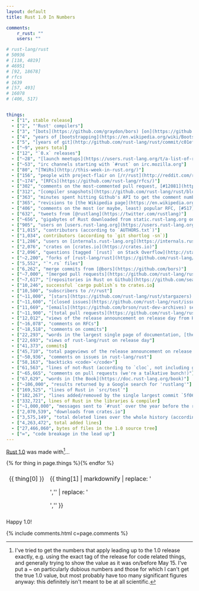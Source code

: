 ```yaml
---
layout: default
title: Rust 1.0 In Numbers

comments:
    r_rust: ""
    users: ""

# rust-lang/rust
# 50936
# [118, 4819]
# 46951
# [92, 18678]
# rfcs
# 1639
# [57, 493]
# 16078
# (406, 517)


things:
  - ["1", stable release]
  - ["2", "'Rust' compilers"]
  - ["3", "[bots](https://github.com/graydon/bors) [on](https://github.com/nrc/highfive) [Github](https://github.com/barosl/homu)"]
  - ["4", "years of [bootstrapping](https://en.wikipedia.org/wiki/Bootstrapping_%28compilers%29) ([`7b95b5c`](http://github.com/rust-lang/rust/commit/7b95b5c033435e0b8902c3f3afb14c80e04fee83) is the innocuous commit of the first snapshot)"]
  - ["5", "[years of git](http://github.com/rust-lang/rust/commit/c01efc669f09508b55eced32d3c88702578a7c3e)"]
  - ["~9", years total]
  - ["12", "`0.x` releases"]
  - ["~28", "[launch meetups](https://users.rust-lang.org/t/a-list-of-rust-1-0-launch-meetups/1171)"]
  - ["~53", "irc channels starting with `#rust` on irc.mozilla.org"]
  - ["80", "[TWiRs](http://this-week-in-rust.org/)"]
  - ["156", "people with project-flair on [/r/rust](http://reddit.com/r/rust)"]
  - ["~174", "[RFCs](https://github.com/rust-lang/rfcs/)"]
  - ["302", "comments on the most-commented pull request, [#12081](https://github.com/rust-lang/rust/pull/12081)"]
  - ["312", "[compiler snapshots](https://github.com/rust-lang/rust/blob/1.0.0/src/snapshots.txt) for bootstrapping"]
  - ["363", "minutes spent hitting Github's API to get the comment numbers here"]
  - ["365", "revisions to [the Wikipedia page](https://en.wikipedia.org/wiki/Rust_%28programming_language%29)"]
  - ["406", "comments on the most (or maybe, least) popular RFC, [#517](https://github.com/rust-lang/rfcs/pull/517)"]
  - ["632", "tweets from [@rustlang](https://twitter.com/rustlang)"]
  - ["~656", "gigabytes of Rust downloaded from static.rust-lang.org on May 15 and 16"]
  - ["905", "users on [users.rust-lang.org](https://users.rust-lang.org)"]
  - ["1,015", "contributors (according to `AUTHORS.txt`)"]
  - ["1,034", contributors (according to `git shortlog -sn`)]
  - ["1,286", "users on [internals.rust-lang.org](https://internals.rust-lang.org)"]
  - ["2,076", "crates on [crates.io](https://crates.io)"]
  - ["2,096", "questions [tagged `[rust]` on Stack Overflow](http://stackoverflow.com/questions/tagged/rust)"]
  - ["~2,200", "forks of [rust-lang/rust](https://github.com/rust-lang/rust)"]
  - ["5,552", "`*.rs` files"]
  - ["6,262", "merge commits from [@bors](https://github.com/bors)"]
  - ["~7,000", "[merged pull requests](https://github.com/rust-lang/rust/pulls?utf8=%E2%9C%93&q=is%3Apr+is%3Amerged+) to rust-lang/rust (according to Github)"]
  - ["~7,617", "[repositories in Rust on Github](https://github.com/search?utf8=%E2%9C%93&q=language%3Arust&type=Repositories&ref=searchresults)"]
  - ["10,246", successful `cargo publish`s to crates.io]
  - ["10,500", "subscribers to /r/rust"]
  - ["~11,000", "[stars](https://github.com/rust-lang/rust/stargazers) on Github"]
  - ["~11,600", "[closed issues](https://github.com/rust-lang/rust/issues?q=is%3Aclosed+is%3Aissue)"]
  - ["11,669", "[emails](https://github.com/brson/rust-dev-archives) sent to the (now unused) rust-dev mailing list"]
  - ["~11,900", "[total pull requests](https://github.com/rust-lang/rust/pulls?utf8=%E2%9C%93&q=is%3Apr+is%3Aclosed)"]
  - ["12,012", "views of the release announcement on release day from Hacker News, the largest single source"]
  - ["~16,078", "comments on RFCs"]
  - ["~18,518", "comments on commits"]
  - ["22,293", "words in the largest single page of documentation, [the reference](https://doc.rust-lang.org/reference.html) (according `wc -w`)"]
  - ["22,693", "views of rust-lang/rust on release day"]
  - ["41,373", commits]
  - ["45,710", "total pageviews of the release announcement on release day"]
  - ["~50,936", "comments on issues in rust-lang/rust"]
  - ["58,163", "backticks <code>`</code>"]
  - ["61,563", "lines of not-Rust (according to `cloc`, not including git submodules)"]
  - ["~65,665", "comments on pull requests (we're a talkative bunch!)"]
  - ["67,629", "words in [the Book](https://doc.rust-lang.org/book)"]
  - ["~106,000", "results returned by a Google search for 'rustlang'"]
  - ["169,525", "lines of Rust in `src/test`"]
  - ["182,267", "lines added/removed by the single largest commit `5f066e0` (according to `git show --shortstat`)"]
  - ["332,721", lines of Rust in the libraries & compiler]
  - ["~1,000,000", "messages sent to `#rust` over the year before the release (according to my IRC logs)"]
  - ["2,070,539", "downloads from crates.io"]
  - ["3,575,149", "total deleted lines over the whole history (according to `git log --shortstat`)"]
  - ["4,263,472", total added lines]
  - ["27,466,060", bytes of files in the 1.0 source tree]
  - ["∞", "code breakage in the lead up"]
---
```


[Rust 1.0](http://blog.rust-lang.org/2015/05/15/Rust-1.0.html) was
made with[^methodology]…

<style>
.number { text-align: right; }
table { max-width: 600px; border-spacing: 0 0.4em; border-collapse: separate; }
td { vertical-align: top; }
</style>

<table>{% for thing in page.things %}<tr><td class="number">{{ thing[0] }}</td><td class="thing">{{ thing[1] | markdownify | replace: '<p>','' | replace: '</p>','' }}</td></tr>{% endfor %}</table>

Happy 1.0!


[^methodology]: I've tried to get the numbers that apply leading up to
                the 1.0 release exactly, e.g. using the exact tag of
                the release for code related things, and generally
                trying to show the value as it was on/before
                May 15. I've put a ~ on particularly dubious numbers
                and those for which I can't get the true 1.0 value,
                but most probably have too many significant figures
                anyway: this definitely isn't meant to be at all
                scientific.

{% include comments.html c=page.comments %}
